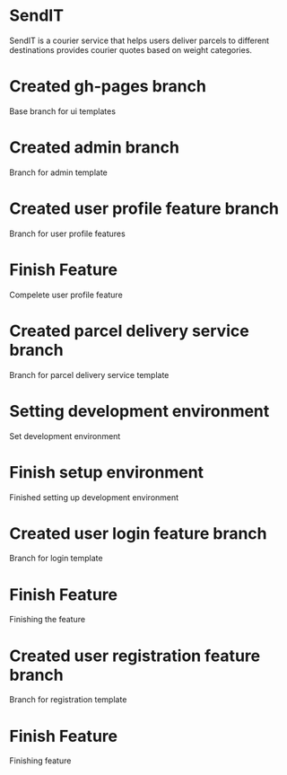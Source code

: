 # SendIT
SendIT is a courier service that helps users deliver parcels to different destinations provides courier quotes based on weight categories.
# Created gh-pages branch
Base branch for ui templates
# Created admin branch
Branch for admin template
# Created user profile feature branch
Branch for user profile features
# Finish Feature
Compelete user profile feature
# Created parcel delivery service branch
Branch for parcel delivery service template
# Setting development environment
Set development environment
# Finish setup environment
Finished setting up development environment
# Created user login feature branch
Branch for login template
# Finish Feature
Finishing the feature
# Created user registration feature branch
Branch for registration template
# Finish Feature
Finishing feature



